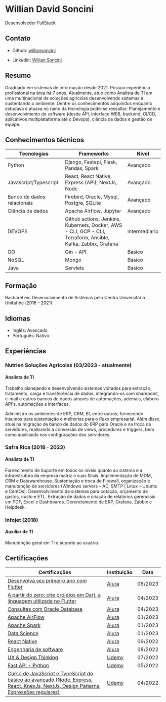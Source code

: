 # Willian David Soncini

Desenvolvedor FullStack

## Contato

- Github: [williansoncini](https://github.com/williansoncini) 

- Linkedin: [Willian Soncini](https://www.linkedin.com/in/willian-soncini-783b18160/) 

## Resumo

Graduado em sistemas de informação desde 2021. Possuo experiência profissional na área há 7 anos. Atualmente, atuo como Analista de TI em uma multinacional de soluções agrícolas desenvolvendo sistemas e sustentando o ambiente. Dentre os conhecimentos adquiridos enquanto estudava e atuava no ramo da tecnologia pode-se ressaltar: Planejamento e desenvolvimento de software (desde API, interface WEB, backend, CI/CD, aplicativos multiplataforma até o Devops), ciência de dados e gestão de equipe. 

## Conhecimentos técnicos

| Tecnologias | Frameworks | Nível |
| -------- | -------- | -------- |
| Python  | Django, Fastapi, Flask, Pandas, Spark  | Avançado  |
| Javascript/Typescript  | React, React Native, Express (API), NextJs, Node | Avançado |
| Banco de dados relacionais  | Firebird, Oracle, Mysql, Postgre, SQLite  | Avançado |
| Ciência de dados  | Apache Airflow, Jupyter  | Avançado  |
| DEVOPS  | Github actions, Jenkins, Kubernets, Docker, AWS - CLI, GCP - CLI, Terraform, Ansible, Kafka, Zabbix, Grafana  | Intermediario |
| GO  | Gin - API  | Básico  |
| NoSQL  | Mongo  | Básico  |
| Java | Servlets | Básico |

## Formação

Bacharel em Desenvolvimento de Sistemas pelo Centro Universitário Unifafibe (2018 – 2021)

## Idiomas

- Inglês: Avançado
- Português: Nativo

## Experiências 

### Nutrien Soluções Agrícolas (03/2023 - atualmente)

#### Analista de Ti

Trabalho planejando e desenvolvendo sistemas voltados para extração, tratamento, carga e transferência de dados; integrando-os com sharepoint, e-mail e outros bancos de dados através de automações, ademais, elaboro API's, automações e interfaces. 

Administro os ambientes de ERP, CRM, BI, entre outros; fornecendo insumos para sustentação e melhorias para o fluxo empresarial. Além disso, atuei na migração de banco de dados do ERP para Oracle e na troca de servidores, realizando a conversão de views, procedures e triggers, bem como auxiliando nas configurações dos servidores. 

### Safra Rica (2018 - 2023)

#### Analista de TI

Fornecimento de Suporte em todos os níveis quanto ao sistema e a infraestrutura da empresa matriz e suas filiais. Implementação de MDM, CRM e Datawarehouse. Sustentação e troca de Firewall, organização e manutenção de servidores (Windows servers – AD, SMTP | Linux – Ubuntu e CentOs). Desenvolvimento de sistemas para cotação, orçamento de gastos, custo e ETL. Extração de dados e criação de relatórios gerenciais em PDF, Excel e Dashboards. Gerenciamento de ERP, Grafana, Zabbix e Helpdesk.

### Infojet (2018)

#### Auxiliar de TI

Manutenção geral em TI e suporte ao usuário.

## Certificações

| Certificações | Instituição | Data |
| -------- | -------- | -------- |
| [Desenvolva seu primeiro app com Flutter](https://cursos.alura.com.br/degree/certificate/a75a04bf-ee91-49dd-a7e3-b0221dd39f5b?lang=pt_BR) | [Alura](https://www.alura.com.br/) | 06/2023 |
| [A partir do zero: crie projetos em Dart, a linguagem utilizada no Flutter](https://cursos.alura.com.br/degree/certificate/5e5f036b-e8f3-43d7-981f-c3ce8f327e77?lang=pt_BR) | [Alura](https://www.alura.com.br/) | 04/2023 |
| [Consultas com Oracle Database](https://cursos.alura.com.br/degree/certificate/7484db61-0009-49d3-842b-9688d9e1456e?lang=pt_BR) | [Alura](https://www.alura.com.br/) | 04/2023 |
| [Apache AirFlow](https://cursos.alura.com.br/degree/certificate/19c040ef-f512-4043-af9e-de4a15f7ae85) | [Alura](https://www.alura.com.br/) | 01/2023 |
| [Apache Spark](https://cursos.alura.com.br/degree/certificate/a377c759-ae61-4ff8-8bc7-ef51248673e9) | [Alura](https://www.alura.com.br/) | 01/2023 |
| [Data Science](https://cursos.alura.com.br/degree/certificate/1203c550-2c37-45d9-9946-693bb3861312) | [Alura](https://www.alura.com.br/) | 01/2023 |
| [React Native](https://cursos.alura.com.br/degree/certificate/e7145c95-7bce-4f49-97f2-b5b9861328d0) | [Alura](https://www.alura.com.br/) | 09/2022 |
| [Engenharia de software](https://cursos.alura.com.br/degree/certificate/5ae17ce2-0671-4c6d-a6b8-85d11649fc2b) | [Alura](https://www.alura.com.br/) | 08/2022 |
| [UX & Design Thinking](https://www.udemy.com/certificate/UC-c2b61adf-f942-49ce-8536-12c51a5868ea/) | [Udemy](https://www.udemy.com/) | 07/2022 |
| [Fast API - Python](https://www.udemy.com/certificate/UC-08ef708a-74e6-4091-9d52-f33459f6b0fd/) | [Udemy](https://www.udemy.com/) | 05/2022 |
| [Curso de JavaScript e TypeScript do básico ao avançado (Node, Express, React, KnexJs, NextJs, Design Patterns, Expressões regulares)](https://www.udemy.com/certificate/UC-e5668631-a6e7-437f-9f41-230236dda2c1/) | [Udemy](https://www.udemy.com/) | 04/2022 |





